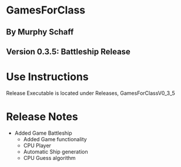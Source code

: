 # GamesForClass
## By Murphy Schaff
## Version 0.3.5: Battleship Release

# Use Instructions
Release Executable is located under Releases, GamesForClassV0_3_5

# Release Notes
+ Added Game Battleship
    + Added Game functionality
    + CPU Player
    + Automatic Ship generation
    + CPU Guess algorithm